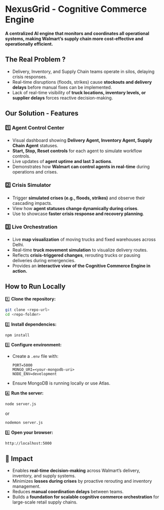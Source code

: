 # NexusGrid - Cognitive Commerce Engine
**A centralized AI engine that monitors and coordinates all operational systems, making Walmart’s supply chain more cost-effective and operationally efficient.**

## The Real Problem ?

- Delivery, Inventory, and Supply Chain teams operate in silos, delaying crisis responses.
- Real-time disruptions (floods, strikes) cause **stockouts and delivery delays** before manual fixes can be implemented.
- Lack of real-time visibility of **truck locations, inventory levels, or supplier delays** forces reactive decision-making.

## Our Solution - Features 
### 1️⃣ Agent Control Center
- Visual dashboard showing **Delivery Agent, Inventory Agent, Supply Chain Agent** statuses.
- **Start, Stop, Reset controls** for each agent to simulate workflow controls.
- Live updates of **agent uptime and last 3 actions**.
- Demonstrates how **Walmart can control agents in real-time** during operations and crises.

### 2️⃣ Crisis Simulator
- Trigger **simulated crises (e.g., floods, strikes)** and observe their cascading impacts.
- View how **agent statuses change dynamically during crises**.
- Use to showcase **faster crisis response and recovery planning**.

### 3️⃣ Live Orchestration
- Live **map visualization** of moving trucks and fixed warehouses across Delhi.
- Real-time **truck movement simulation** to visualize delivery routes.
- Reflects **crisis-triggered changes**, rerouting trucks or pausing deliveries during emergencies.
- Provides an **interactive view of the Cognitive Commerce Engine in action.**

## How to Run Locally
1️⃣ **Clone the repository:**

```bash
git clone <repo-url>
cd <repo-folder>
```

2️⃣ **Install dependencies:**

```bash
npm install
```

3️⃣ **Configure environment:**

- Create a `.env` file with:
    ```
    PORT=5000
    MONGO_URI=<your-mongodb-uri>
    NODE_ENV=development
    ```
- Ensure MongoDB is running locally or use Atlas.

4️⃣ **Run the server:**

```bash
node server.js
```
or
```bash
nodemon server.js
```

5️⃣ **Open your browser:**

```
http://localhost:5000
```


## 🌟 Impact

- Enables **real-time decision-making** across Walmart’s delivery, inventory, and supply systems.
- Minimizes **losses during crises** by proactive rerouting and inventory management.
- Reduces **manual coordination delays** between teams.
- Builds a **foundation for scalable cognitive commerce orchestration** for large-scale retail supply chains.
